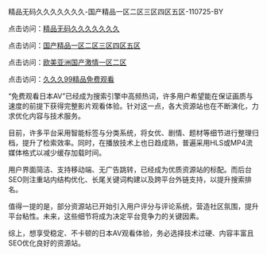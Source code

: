 精品无码久久久久久久久-国产精品一区二区三区四区五区-110725-BY

点击访问：<a href="https://heiliaoga6s9v.pages.dev">精品无码久久久久久久久</a>

点击访问：<a href="https://heiliaoow5kzm.pages.dev">国产精品一区二区三区四区五区</a>

点击访问：<a href="https://heiliao2dmwwy.pages.dev">欧美亚洲国产激情一区二区</a>

点击访问：<a href="https://heiliaoll4qsx.pages.dev">久久久99精品免费观看</a>

“免费观看日本AV”已经成为搜索引擎中高频热词，许多用户希望能在保证画质与速度的前提下获得完整影片观看体验。针对这一点，各大资源站也在不断演化，力求优化内容与技术服务。  

目前，许多平台采用智能标签与分类系统，将女优、剧情、题材等细节进行整理归档，提升了检索效率。同时，在播放技术上也日趋成熟，普遍采用HLS或MP4流媒体格式以减少缓存加载时间。  

用户界面简洁、支持移动端、无广告跳转，已经成为优质资源站的标配。而后台SEO则注重站内结构优化、长尾关键词构建以及跨平台外链支持，以提升搜索排名。  

值得一提的是，部分资源站已开始引入用户评分与评论系统，营造社区氛围，提升平台粘性。未来，这些细节将成为决定平台竞争力的关键因素。  

综上，想享受稳定、不卡顿的日本AV观看体验，务必选择技术过硬、内容丰富且SEO优化良好的资源站。

<span style="display:none;">[Canonical link]( https://github.com/yuyu071025/riben48139 )</span>
